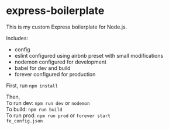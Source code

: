 # express-boilerplate
This is my custom Express boilerplate for Node.js.

Includes:
- config
- eslint configured using airbnb preset with small modifications
- nodemon configured for development
- babel for dev and build
- forever configured for production

First, run <code>npm install</code>

Then,
<br>To run dev:
<code>npm run dev</code> or <code>nodemon</code>
<br>To build:
<code>npm run build</code>
<br>To run prod:
<code>npm run prod</code> or <code>forever start fe_config.json</code>

